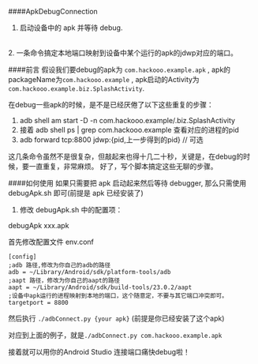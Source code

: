 ####ApkDebugConnection

1. 启动设备中的 apk 并等待 debug.
<br/>
2. 一条命令搞定本地端口映射到设备中某个运行的apk的jdwp对应的端口。
<br/>

####前言
假设我们要debug的apk为 `com.hackooo.example.apk` ,
apk的packageName为`com.hackooo.example` ,
apk启动的Activity为`com.hackooo.example.biz.SplashActivity`.

在debug一些apk的时候，是不是已经厌倦了以下这些重复的步骤：

1. adb shell am start -D -n com.hackooo.example/.biz.SplashActivity
2. 接着 adb shell ps | grep com.hackooo.example 查看对应的进程的pid
3. adb forward tcp:8800 jdwp:{pid,上一步得到的pid} // 可选

这几条命令虽然不是很复杂，但敲起来也得十几二十秒，关键是，在debug的时候，要一直重复，非常麻烦。
好了，写个脚本搞定这些无聊的步骤。

####如何使用
如果只需要把 apk 启动起来然后等待 debugger, 那么只需使用 debugApk.sh 即可(前提是 apk 已经安装了)
1. 修改  debugApk.sh 中的配置项：

debugApk xxx.apk

首先修改配置文件 env.conf
```
[config]
;adb 路径,修改为你自己的adb的路径
adb = ~/Library/Android/sdk/platform-tools/adb
;aapt 路径，修改为你自己的aapt的路径
aapt = ~/Library/Android/sdk/build-tools/23.0.2/aapt
;设备中apk运行的进程映射到本地的端口，这个随意定，不要与其它端口冲突即可。
targetport = 8800

```
然后执行 `./adbConnect.py {your apk}` (前提是你已经安装了这个apk)

对应到上面的例子，就是`./adbConnect.py com.hackooo.example.apk`

接着就可以用你的Android Studio 连接端口痛快debug啦！
